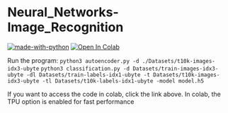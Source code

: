 # Neural_Networks-Image_Recognition
[![made-with-python](https://img.shields.io/badge/python-3.8-green.svg)](https://www.python.org/) [![Open In Colab](https://colab.research.google.com/assets/colab-badge.svg)](https://colab.research.google.com/github/Stefanosdl/Neural_Networks-Image_Recognition/blob/feature%2Fread_store_input/DeepLearning_Training.ipynb)

Run the program: 
`python3 autoencoder.py -d ./Datasets/t10k-images-idx3-ubyte`
`python3 classification.py -d Datasets/train-images-idx3-ubyte -dl Datasets/train-labels-idx1-ubyte -t Datasets/t10k-images-idx3-ubyte -tl Datasets/t10k-labels-idx1-ubyte -model model.h5`

If you want to access the code in colab, click the link above.
In colab, the TPU option is enabled for fast performance
